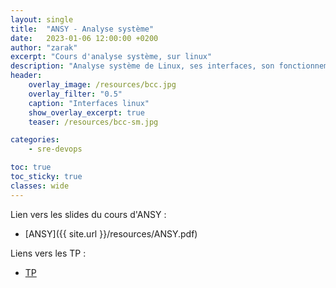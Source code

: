 ```yaml
---
layout: single
title:  "ANSY - Analyse système"
date:   2023-01-06 12:00:00 +0200
author: "zarak"
excerpt: "Cours d'analyse système, sur linux"
description: "Analyse système de Linux, ses interfaces, son fonctionnement"
header:
    overlay_image: /resources/bcc.jpg
    overlay_filter: "0.5"
    caption: "Interfaces linux"
    show_overlay_excerpt: true
    teaser: /resources/bcc-sm.jpg

categories:
    - sre-devops

toc: true
toc_sticky: true
classes: wide
---
```


Lien vers les slides du cours d'ANSY :

- [ANSY]({{ site.url }}/resources/ANSY.pdf)

Liens vers les TP :

- [TP](https://hackmd.io/SsJH5yL3T3GQIhO5rocFgA?both)
